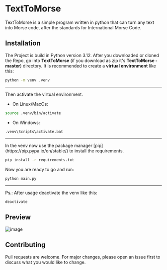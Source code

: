 # TextToMorse

TextToMorse is a simple program written in python that can turn any text into Morse code, after the standards for International Morse Code. 

## Installation

The Project is build in Python version 3.12.
After you downloaded or cloned the Repo, go into **TextToMorse** (if you download as zip it's **TextToMorse - master**) directory.
It is recommended to create a **virtual environment** like this:


```bash
python -m venv .venv
```

<hr>
Then activate the virtual environment.

- On Linux/MacOs:
```bash
source .venv/bin/activate
```

- On Windows:
```bash
.venv\Scripts\activate.bat
```

<hr>
In the venv now use the package manager [pip](https://pip.pypa.io/en/stable/) to install the requirements.

```bash
pip install -r requirements.txt
```

Now you are ready to go and run:
```bash
python main.py
```

<hr>
Ps.: After usage deactivate the venv like this:

```bash
deactivate
```

## Preview
![image](https://github.com/eywa14/YoutubeDownloader-GUI/assets/85054971/23b5a81a-1e2b-42f3-8367-8f785608a0e1)

## Contributing

Pull requests are welcome. For major changes, please open an issue first
to discuss what you would like to change.